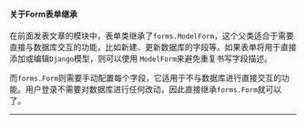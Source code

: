 #### 关于Form表单继承

在前面发表文章的模块中，表单类继承了`forms.ModelForm`，这个父类适合于需要直接与数据库交互的功能，比如新建、更新数据库的字段等。如果表单将用于直接添加或编辑`Django`模型，则可以使用 `ModelForm`来避免重复书写字段描述。

而`forms.Form`则需要手动配置每个字段，它适用于不与数据库进行直接交互的功能。用户登录不需要对数据库进行任何改动，因此直接继承`forms.Form`就可以了。

-------------
